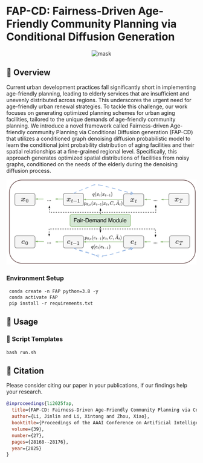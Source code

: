 # FAP-CD: Fairness-Driven Age-Friendly Community Planning via Conditional Diffusion Generation

<p align='center'>
<img src='intro.png' alt='mask' width='600px'>
</p>

## 👀 Overview

Current urban development practices fall significantly short in implementing age-friendly planning, leading to elderly services that are insufficient and unevenly distributed across regions. This underscores the urgent need for age-friendly urban renewal strategies. To tackle this challenge, our work focuses on generating optimized planning schemes for urban aging facilities, tailored to the unique demands of age-friendly community planning. We introduce a novel framework called Fairness-driven Age-friendly community Planning via Conditional Diffusion generation (FAP-CD) that utilizes a conditioned graph denoising diffusion probabilistic model to learn the conditional joint probability distribution of aging facilities and their spatial relationships at a fine-grained regional level. Specifically, this approach generates optimized spatial distributions of facilities from noisy graphs, conditioned on the needs of the elderly during the denoising diffusion process.

<p align='center'>
<img src='framework.png' alt='mask' width='600px'>
</p>

### Environment Setup
```Shell
 conda create -n FAP python=3.8 -y
 conda activate FAP
 pip install -r requirements.txt
```


## 🎯 Usage
### 📖 Script Templates
```shell
bash run.sh 
```

## 📌 Citation

Please consider citing our paper in your publications, if our findings help your research.
```bibtex
@inproceedings{li2025fap,
  title={FAP-CD: Fairness-Driven Age-Friendly Community Planning via Conditional Diffusion Generation},
  author={Li, Jinlin and Li, Xintong and Zhou, Xiao},
  booktitle={Proceedings of the AAAI Conference on Artificial Intelligence},
  volume={39},
  number={27},
  pages={28168--28176},
  year={2025}
}
```

